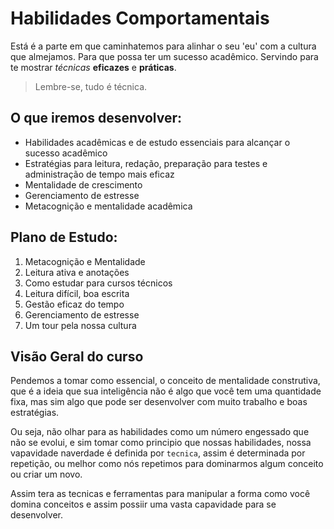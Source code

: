 # Habilidades Comportamentais

Está é a parte em que caminhatemos para alinhar o seu 'eu' com a cultura que almejamos. Para que possa ter um sucesso acadêmico.
Servindo para te mostrar *técnicas* **eficazes** e **práticas**.

> Lembre-se, tudo é técnica.

## O que iremos desenvolver:
- Habilidades acadêmicas e de estudo essenciais para alcançar o sucesso acadêmico
- Estratégias para leitura, redação, preparação para testes e administração de tempo mais eficaz
- Mentalidade de crescimento
- Gerenciamento de estresse
- Metacognição e mentalidade acadêmica

## Plano de Estudo:
1. Metacognição e Mentalidade
2. Leitura ativa e anotações
3. Como estudar para cursos técnicos
4. Leitura difícil, boa escrita
5. Gestão eficaz do tempo
6. Gerenciamento de estresse
7. Um tour pela nossa cultura 


## Visão Geral do curso 
Pendemos a tomar como essencial, o conceito de mentalidade construtiva, que é a ideia que sua inteligência não é algo que você tem uma quantidade fixa, mas sim algo que pode ser desenvolver com muito trabalho e boas estratégias.

Ou seja, não olhar para as habilidades como um número engessado que não se evolui, e sim tomar como principio que nossas habilidades, nossa vapavidade naverdade é definida por `tecnica`, assim é determinada por repetição, ou melhor como nós repetimos para dominarmos algum conceito ou criar um novo.

Assim tera as tecnicas e ferramentas para manipular a forma como você domina conceitos e assim possiir uma vasta capavidade para se desenvolver.

